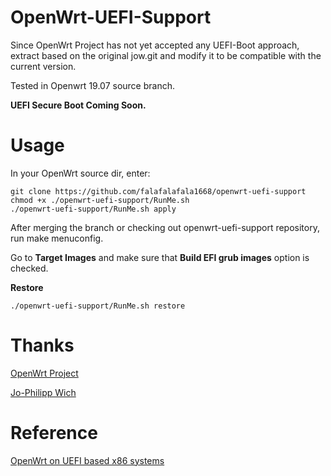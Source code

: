 # OpenWrt-UEFI-Support
Since OpenWrt Project has not yet accepted any UEFI-Boot approach, extract based on the original jow.git and modify it to be compatible with the current version.

Tested in Openwrt 19.07 source branch.

**UEFI Secure Boot Coming Soon.**

# Usage
In your OpenWrt source dir, enter:

```
git clone https://github.com/falafalafala1668/openwrt-uefi-support
chmod +x ./openwrt-uefi-support/RunMe.sh
./openwrt-uefi-support/RunMe.sh apply
```

After merging the branch or checking out openwrt-uefi-support repository, run make menuconfig.

Go to **Target Images** and make sure that **Build EFI grub images** option is checked.

**Restore**

```
./openwrt-uefi-support/RunMe.sh restore
```

# Thanks
[OpenWrt Project](https://github.com/openwrt/openwrt.git)

[Jo-Philipp Wich](https://git.openwrt.org/openwrt/staging/jow.git)

# Reference
[OpenWrt on UEFI based x86 systems](https://openwrt.org/docs/guide-developer/uefi-bootable-image)
